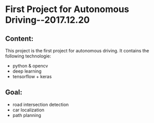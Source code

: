 # First Project for Autonomous Driving--2017.12.20  

## Content:
This project is the first project for autonomous driving. It contains the following technologie:
+ python & opencv
+ deep learning
+ tensorflow + keras

## Goal:  
+ road intersection detection
+ car localization
+ path planning